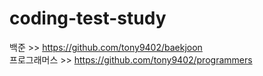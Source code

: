 # coding-test-study

백준 >> https://github.com/tony9402/baekjoon</br>
프로그래머스 >> https://github.com/tony9402/programmers
